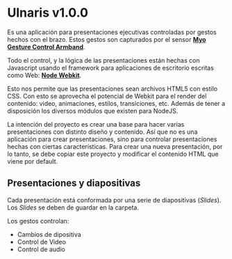 Ulnaris v1.0.0
==============================

Es una aplicación para presentaciones ejecutivas controladas por gestos hechos con el brazo. Estos gestos son capturados por el sensor [**Myo Gesture Control Armband**](https://www.myo.com/).

Todo el control, y la lógica de las presentaciones están hechas con Javascript usando el framework para aplicaciones de escritorio escritas como Web: [**Node Webkit**](https://github.com/nwjs/nw.js/).

Esto nos permite que las presentaciones sean archivos HTML5 con estilo CSS. Con esto se aprovecha el potencial de Webkit para el render del contenido: video, animaciones, estilos, transiciones, etc. Además de tener a disposición los diversos módulos que existen para NodeJS.

La intención del proyecto es crear una base para hacer varias presentaciones con distinto diseño y contenido. Así que no es una aplicación para crear presentaciones, sino para controlar presentaciones hechas con ciertas características.
Para crear una nueva presentación, por lo tanto, se debe copiar este proyecto y modificar el contenido HTML que viene por default.


Presentaciones y diapositivas
------------------------------

Cada presentación está conformada por una serie de diapositivas (*Slides*).
Los *Slides* se deben de guardar en la carpeta.

Los gestos controlan:

* Cambios de dipositiva
* Control de Video
* Control de audio
